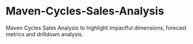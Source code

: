 # Maven-Cycles-Sales-Analysis
Maven Cycles Sales Analysis to highlight impactful dimensions, forecast metrics and drilldown analysis.
